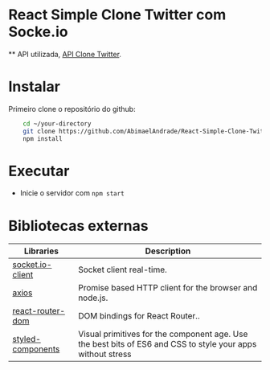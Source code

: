 # React Simple Clone Twitter com Socke.io

** API utilizada, [API Clone Twitter](https://github.com/AbimaelAndrade/simple-api-clone-twittrer-nodejs-socket-io.git).

# Instalar

Primeiro clone o repositório do github:
```bash
    cd ~/your-directory
    git clone https://github.com/AbimaelAndrade/React-Simple-Clone-Twitter-Socke-io.git ./
    npm install
``` 

# Executar

* Inicie o servidor com `npm start`

# Bibliotecas externas

Libraries | Description
---------- | -------------
[socket.io-client](https://www.npmjs.com/package/socket.io) | Socket client real-time.
[axios](https://www.npmjs.com/package/axios) | Promise based HTTP client for the browser and node.js.
[react-router-dom](https://www.npmjs.com/package/react-router-dom) | DOM bindings for React Router..
[styled-components](https://www.npmjs.com/package/styled-components) | Visual primitives for the component age. Use the best bits of ES6 and CSS to style your apps without stress 